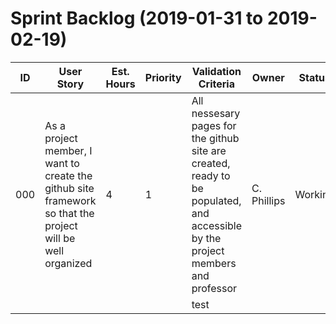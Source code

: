 # Sprint Backlog (2019-01-31 to 2019-02-19)

| ID | User Story | Est. Hours | Priority | Validation Criteria | Owner | Status | 
|----|------------|--------|----------|---------------------|-------|--------|
| 000 | As a project member, I want to create the github site framework so that the project will be well organized | 4 | 1 | All nessesary pages for the github site are created, ready to be populated, and accessible by the project members and professor | C. Phillips |Working|
|||||test|||


